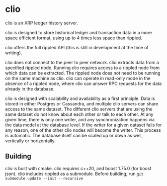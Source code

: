 # clio
clio is an XRP ledger history server. 

clio is designed to store historical ledger and transaction data in a more space efficient format, using up to 4 times less space than rippled.

clio offers the full rippled API (this is still in development at the time of writing).

clio does not connect to the peer to peer network. clio extracts data from a specified rippled node. Running clio requires access to a rippled node
from which data can be extracted. The rippled node does not need to be running on the same machine as clio.
clio can operate in read-only mode in the absence of a rippled node, where clio can answer RPC requests for the data already in the database.

clio is designed with scalability and availability as a first principle. 
Data is stored in either Postgres or Cassandra,
and multiple clio servers can share access to the same dataset.
The different clio servers that are using the same dataset do not know about each other or talk to each other.
At any given time, there is only one writer, and any synchronization happens via the data model at the database level.
If the writer for a given dataset fails for any reason, one of the other clio nodes will become the writer.
This process is automatic.
The database itself can be scaled up or down as well, vertically or horizontally.

## Building
clio is built with cmake. clio requires c++20, and boost 1.75.0 (for boost json). clio includes rippled as a submodule.
Before building, run `git submodule update --init --recursive`
